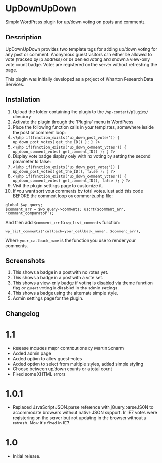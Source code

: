 # UpDownUpDown #

Simple WordPress plugin for up/down voting on posts and comments.

## Description ##

UpDownUpDown provides two template tags for adding up/down voting for any post or comment. Anonymous guest visitors can either be allowed to vote (tracked by ip address) or be denied voting and shown a view-only vote count badge. Votes are registered on the server without refreshing the page.

This plugin was initially developed as a project of Wharton Research Data Services.
  
## Installation ##

1. Upload the folder containing the plugin to the `/wp-content/plugins/` directory
1. Activate the plugin through the 'Plugins' menu in WordPress
1. Place the following function calls in your templates, somewhere inside the post or comment loop:
  1. `<?php if(function_exists('up_down_post_votes')) { up_down_post_votes( get_the_ID() ); } ?>`
  1. `<?php if(function_exists('up_down_comment_votes')) { up_down_comment_votes( get_comment_ID() ); } ?>`
1. Display vote badge display only with no voting by setting the second parameter to false:
  1. `<?php if(function_exists('up_down_post_votes')) { up_down_post_votes( get_the_ID(), false ); } ?>`
  1. `<?php if(function_exists('up_down_comment_votes')) { up_down_comment_votes( get_comment_ID(), false ); } ?>`
1. Visit the plugin settings page to customize it.
1. If you want sort your comments by total votes, just add this code BEFORE the comment loop on comments.php file:

```
global $wp_query;
$comment_arr = $wp_query->comments; usort($comment_arr, 'comment_comparator');
```

And then add `$comment_arr` to `wp_list_comments` function:

```
wp_list_comments('callback=your_callback_name', $comment_arr);
```

Where `your_callback_name` is the function you use to render your comments.

## Screenshots ##

1. This shows a badge in a post with no votes yet.
2. This shows a badge in a post with a vote set.
3. This shows a view-only badge if voting is disabled via theme function flag or guest voting is disabled in the admin settings.
4. This shows a badge using the alternate simple style.
5. Admin settings page for the plugin.

## Changelog ##

# 1.1 #
* Release includes major contributions by Martin Scharm
* Added admin page
* Added option to allow guest-votes
* Added option to select from multiple styles, added simple styling
* Choose between up/down counts or a total count
* Fixed some XHTML errors

# 1.0.1 #
* Replaced JavaScript JSON.parse reference with jQuery.parseJSON to accommodate browsers without native JSON support. In IE7 votes were registering on the server but not updating in the browser without a refresh. Now it's fixed in IE7.

# 1.0 #
* Initial release.